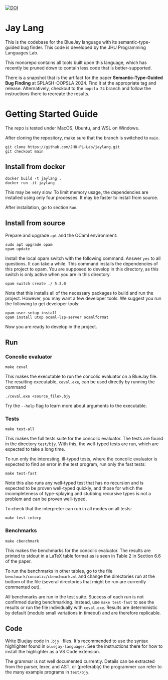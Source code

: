 [![DOI](https://zenodo.org/badge/DOI/10.5281/zenodo.13393058.svg)](https://doi.org/10.5281/zenodo.13393058)

Jay Lang
=====

This is the codebase for the BlueJay language with its semantic-type-guided bug finder.
This code is developed by the JHU Programming Languages Lab.

This monorepo contains all tools built upon this language, which has recently be pruned
down to contain less code that is better-supported.

There is a snapshot that is the artifact for the paper **Semantic-Type-Guided Bug Finding** at SPLASH-OOPSLA 2024. Find it at the appropriate tag and release. Alternatively, checkout to the `oopsla-24` branch and follow the instructions there to recreate the results.

# Getting Started Guide

The repo is tested under MacOS, Ubuntu, and WSL on Windows.

After cloning the repository, make sure that the branch is switched to `main`.

```
git clone https://github.com/JHU-PL-Lab/jaylang.git
git checkout main
```

## Install from docker

```
docker build -t jaylang .
docker run -it jaylang
```

This may be very slow. To limit memory usage, the dependencies are installed using only four processes. It may be faster to install from source.

After installation, go to section `Run`.

## Install from source

Prepare and upgrade `apt` and the OCaml environment:

```
sudo apt upgrade opam
opam update
```

Install the local opam switch with the following command. Answer `yes` to all questions. It can take a while.
This command installs the dependencies of this project to opam. You are supposed 
to develop in this directory, as this switch is only active when you are in this directory.

```
opam switch create ./ 5.3.0
```

Note that this installs all of the necessary packages to build and run the project. However, you may want a few developer tools. We suggest you run the following to get developer tools:

```
opam user-setup install
opam install utop ocaml-lsp-server ocamlformat
```

Now you are ready to develop in the project.

## Run

### Concolic evaluator

```
make ceval
```

This makes the executable to run the concolic evaluator on a BlueJay file.
The resulting executable, `ceval.exe`, can be used directly by running the 
command

```
./ceval.exe <source_file>.bjy
```

Try the `--help` flag to learn more about arguments to the executable.

### Tests

```
make test-all
```

This makes the full tests suite for the concolic evaluator. The tests are found
in the directory `test/bjy`. With this, the well-typed tests are run, which are
expected to take a long time.

To run only the interesting, ill-typed tests, where the concolic evaluator is
expected to find an error in the test program, run only the fast tests:

```
make test-fast
```

Note this also runs any well-typed test that has no recursion and is expected to be
proven well-typed quickly, and those for which the incompleteness of type-splaying
and stubbing recursive types is not a problem and can be proven well-typed.

To check that the interpreter can run in all modes on all tests:

```
make test-interp
```

### Benchmarks

```
make cbenchmark
```

This makes the benchmarks for the concolic evaluator. The results are printed to stdout
in a LaTeX table format as is seen in Table 2 in Section 6.6 of the paper.

To run the benchmarks in other tables, go to the file `benchmark/concolic/cbenchmark.ml`
and change the directories run at the bottom of the file (several directories that might
be run are currently commented out).

All benchmarks are run in the test suite. Success of each run is not confirmed during
benchmarking. Instead, use `make test-fast` to see the results or run the file individually
with `ceval.exe`. Results are deterministic by default (modulo small variations in timeout)
and are therefore replicable.

## Code

Write Bluejay code in `.bjy ` files. It's recommended to use the syntax highlighter found
in `bluejay-language/`. See the instructions there for how to install the highlighter as
a VS Code extension.

The grammar is not well documented currently. Details can be extracted from the parser,
lexer, and AST, or (preferably) the programmer can refer to the many example programs
in `test/bjy`.
